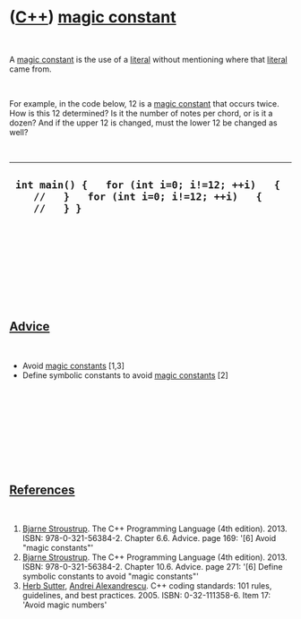 
 

 

 

 

 

([C++](Cpp.md)) [magic constant](CppMagicConstant.md)
=======================================================

 

A [magic constant](CppMagicConstant.md) is the use of a
[literal](CppLiteral.md) without mentioning where that
[literal](CppLiteral.md) came from.

 

For example, in the code below, 12 is a [magic
constant](CppMagicConstant.md) that occurs twice. How is this 12
determined? Is it the number of notes per chord, or is it a dozen? And
if the upper 12 is changed, must the lower 12 be changed as well?

 

  ---------------------------------------------------------------------------------------------------------
  ` int main() {   for (int i=0; i!=12; ++i)   {     //   }   for (int i=0; i!=12; ++i)   {     //   } }`
  ---------------------------------------------------------------------------------------------------------

 

 

 

 

 

[Advice](CppAdvice.md)
-----------------------

 

-   Avoid [magic constants](CppMagicConstant.md) \[1,3\]
-   Define symbolic constants to avoid [magic
    constants](CppMagicConstant.md) \[2\]

 

 

 

 

 

[References](CppReferences.md)
-------------------------------

 

1.  [Bjarne Stroustrup](CppBjarneStroustrup.md). The C++ Programming
    Language (4th edition). 2013. ISBN: 978-0-321-56384-2. Chapter 6.6.
    Advice. page 169: '\[6\] Avoid "magic constants"'
2.  [Bjarne Stroustrup](CppBjarneStroustrup.md). The C++ Programming
    Language (4th edition). 2013. ISBN: 978-0-321-56384-2. Chapter 10.6.
    Advice. page 271: '\[6\] Define symbolic constants to avoid "magic
    constants"'
3.  [Herb Sutter](CppHerbSutter.md), [Andrei
    Alexandrescu](CppAndreiAlexandrescu.md). C++ coding standards: 101
    rules, guidelines, and best practices. 2005. ISBN: 0-32-111358-6.
    Item 17: 'Avoid magic numbers'

 

 

 

 

 

 

